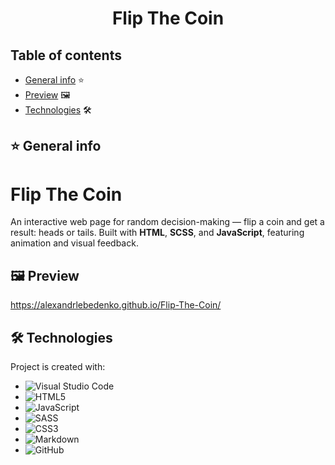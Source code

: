 # **<p style="text-align:center">Flip The Coin</p>**

## Table of contents

- [General info](#general-info) ⭐
- [Preview](#Illustrations) 🖼️
- [Technologies](#technologies) 🛠️

## <a id="general-info">⭐ General info</a>

# Flip The Coin

An interactive web page for random decision-making — flip a coin and get a result: heads or tails. Built with **HTML**, **SCSS**, and **JavaScript**, featuring animation and visual feedback.

## <a id="Preview">🖼️ Preview</a>

<a style="font-size: 24px">https://alexandrlebedenko.github.io/Flip-The-Coin/</a>

## <a id="technologies">🛠️ Technologies</a>

Project is created with:

- ![Visual Studio Code](https://img.shields.io/badge/Visual%20Studio%20Code-0078d7.svg?style=for-the-badge&logo=visual-studio-code&logoColor=white)
- ![HTML5](https://img.shields.io/badge/html5-%23E34F26.svg?style=for-the-badge&logo=html5&logoColor=white)
- ![JavaScript](https://img.shields.io/badge/javascript-%23323330.svg?style=for-the-badge&logo=javascript&logoColor=%23F7DF1E)
- ![SASS](https://img.shields.io/badge/SASS-hotpink.svg?style=for-the-badge&logo=SASS&logoColor=white)
- ![CSS3](https://img.shields.io/badge/css3-%231572B6.svg?style=for-the-badge&logo=css3&logoColor=white)
- ![Markdown](https://img.shields.io/badge/markdown-%23000000.svg?style=for-the-badge&logo=markdown&logoColor=white)
- ![GitHub](https://img.shields.io/badge/github-%23121011.svg?style=for-the-badge&logo=github&logoColor=white)
